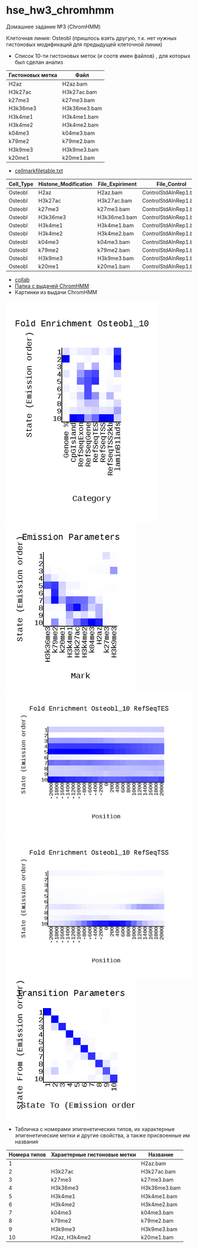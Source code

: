 # hse_hw3_chromhmm
Домашнее задание №3 (ChromHMM)

Клеточная линия: Osteobl (пришлось взять другую, т.к. нет нужных гистоновых модификаций для предыдущей клеточной линии)

- Список 10-ти гистоновых меток (и соотв имен файлов) , для которых был сделан анализ


| Гистоновых метка     | Файл           |
|----------------------|----------------|
| H2az                 | H2az.bam       |
| H3k27ac              | H3k27ac.bam    |
| k27me3               | k27me3.bam     |
| H3k36me3             | H3k36me3.bam   |
| H3k4me1              | H3k4me1.bam    |
| H3k4me2              | H3k4me2.bam    |
| k04me3               | k04me3.bam     |
| k79me2               | k79me2.bam     |
| H3k9me3              | H3k9me3.bam    |
| k20me1               | k20me1.bam     |


- [cellmarkfiletable.txt](https://github.com/dreamer1978/hse_hw3_chromhmm/blob/main/cellmarkfiletable.txt)


| Cell_Type | Histone_Modification | File_Expiriment| File_Control           |
|-----------|----------------------|----------------|------------------------|
| Osteobl   | H2az                 | H2az.bam       | ControlStdAlnRep1.bam  |
| Osteobl   | H3k27ac              | H3k27ac.bam    | ControlStdAlnRep1.bam  |
| Osteobl   | k27me3               | k27me3.bam     | ControlStdAlnRep1.bam  |
| Osteobl   | H3k36me3             | H3k36me3.bam   | ControlStdAlnRep1.bam  |
| Osteobl   | H3k4me1              | H3k4me1.bam    | ControlStdAlnRep1.bam  |
| Osteobl   | H3k4me2              | H3k4me2.bam    | ControlStdAlnRep1.bam  |
| Osteobl   | k04me3               | k04me3.bam     | ControlStdAlnRep1.bam  |
| Osteobl   | k79me2               | k79me2.bam     | ControlStdAlnRep1.bam  |
| Osteobl   | H3k9me3              | H3k9me3.bam    | ControlStdAlnRep1.bam  |
| Osteobl   | k20me1               | k20me1.bam     | ControlStdAlnRep1.bam  |



- [collab](https://colab.research.google.com/drive/1RRmLmctNgsXx4Te7RhVgopuA45RzQnop?usp=sharing)
- [Папка с выдачей ChromHMM](https://github.com/dreamer1978/hse_hw3_chromhmm/tree/main/Output)
- Картинки из выдачи ChromHMM

![Screenshot](Output/Osteobl_10_overlap.png)
![Screenshot](Output/emissions_10.png)
![Screenshot](Output/Osteobl_10_RefSeqTES_neighborhood.png)
![Screenshot](Output/Osteobl_10_RefSeqTSS_neighborhood.png)
![Screenshot](Output/transitions_10.png)

- Табличка с номерами эпигенетических типов, их характерные эпигенетические метки и другие свойства, а также присвоенные им названия

| Номера типов   | Хараетерные гистоновые метки     | Название           |
|----------------|----------------------------------|--------------------|
|1               |                                  | H2az.bam           |
|2               | H3k27ac                          | H3k27ac.bam        |
|3               | k27me3                           | k27me3.bam         |
|4               | H3k36me3                         | H3k36me3.bam       |
|5               | H3k4me1                          | H3k4me1.bam        |
|6               | H3k4me2                          | H3k4me2.bam        |
|7               | k04me3                           | k04me3.bam         |
|8               | k79me2                           | k79me2.bam         |
|9               | H3k9me3                          | H3k9me3.bam        |
|10              | H2az, H3k4me2                    | k20me1.bam         |


